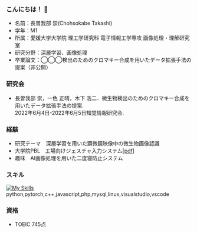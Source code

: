 ### こんにちは！ 👋

* 名前：長曽我部 崇(Chohsokabe Takashi)
* 学年：M1
* 所属：愛媛大学大学院 理工学研究科 電子情報工学専攻 画像処理・理解研究室
* 研究分野：深層学習、画像処理
* 卒業論文：◯◯◯検出のためのクロマキー合成を用いたデータ拡張手法の提案（非公開）

### 研究会
* 長曽我部 崇，一色 正晴，木下 浩二．微生物検出のためのクロマキー合成を用いたデータ拡張手法の提案.  
2022年6月4日-2022年6月5日知覚情報研究会.

### 経験
* 研究テーマ　深層学習を用いた顕微鏡映像中の微生物画像認識
* 大学院PBL　工場向けジェスチャ入力システム[[pdf](ポートフォリオ_手袋.pdf)]
* 趣味　AI画像処理を用いた二度寝防止システム

### スキル
[![My Skills](https://skillicons.dev/icons?i=py,pytorch,cpp,js,php,mysql,linux,visualstudio,vscode)](https://skillicons.dev)  
python,pytorch,c++,javascript,php,mysql,linux,visualstudio,vscode
### 資格
* TOEIC 745点

<!--
**chosokabe1/chosokabe1** is a ✨ _special_ ✨ repository because its `README.md` (this file) appears on your GitHub profile.

Here are some ideas to get you started:

- 🔭 I’m currently working on ...
- 🌱 I’m currently learning ...
- 👯 I’m looking to collaborate on ...
- 🤔 I’m looking for help with ...
- 💬 Ask me about ...
- 📫 How to reach me: ...
- 😄 Pronouns: ...
- ⚡ Fun fact: ...
-->
